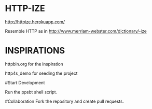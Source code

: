 # HTTP-IZE 

http://httpize.herokuapp.com/

Resemble HTTP as in http://www.merriam-webster.com/dictionary/-ize


# INSPIRATIONS

httpbin.org for the inspiration

http4s_demo for seeding the project 

#Start Development

Run the ppsbt shell script.

#Collaboration
Fork the repository and create pull requests.
    






